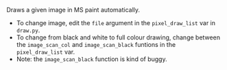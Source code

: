 Draws a given image in MS paint automatically.


- To change image, edit the ```file``` argument in the ```pixel_draw_list``` var in ```draw.py```.
- To change from black and white to full colour drawing, change between the ```image_scan_col``` and ```image_scan_black``` funtions in the ```pixel_draw_list``` var.
- Note: the ```image_scan_black``` function is kind of buggy.

